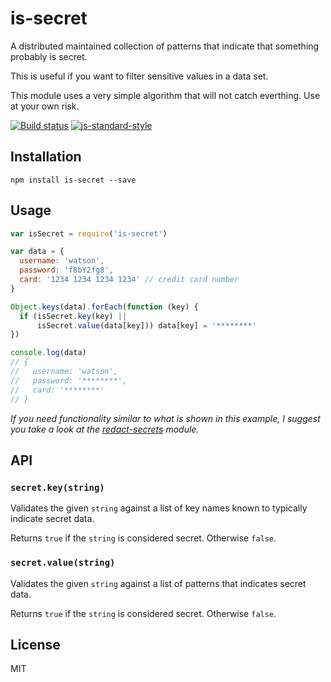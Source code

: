 # is-secret

A distributed maintained collection of patterns that indicate that
something probably is secret.

This is useful if you want to filter sensitive values in a data set.

This module uses a very simple algorithm that will not catch everthing.
Use at your own risk.

[![Build status](https://travis-ci.org/watson/is-secret.svg?branch=master)](https://travis-ci.org/watson/is-secret)
[![js-standard-style](https://img.shields.io/badge/code%20style-standard-brightgreen.svg?style=flat)](https://github.com/feross/standard)

## Installation

```
npm install is-secret --save
```

## Usage

```js
var isSecret = require('is-secret')

var data = {
  username: 'watson',
  password: 'f8bY2fg8',
  card: '1234 1234 1234 1234' // credit card number
}

Object.keys(data).forEach(function (key) {
  if (isSecret.key(key) ||
      isSecret.value(data[key])) data[key] = '********'
})

console.log(data)
// {
//   username: 'watson',
//   password: '********',
//   card: '********'
// }
```

_If you need functionality similar to what is shown in this example, I
suggest you take a look at the
[redact-secrets](https://github.com/watson/redact-secrets) module._

## API

### `secret.key(string)`

Validates the given `string` against a list of key names known to
typically indicate secret data.

Returns `true` if the `string` is considered secret. Otherwise `false`.

### `secret.value(string)`

Validates the given `string` against a list of patterns that indicates
secret data.

Returns `true` if the `string` is considered secret. Otherwise `false`.

## License

MIT
